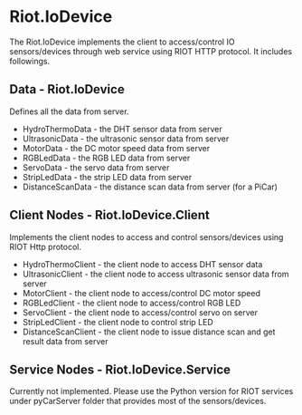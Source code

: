 # Riot.IoDevice
The Riot.IoDevice implements the client to access/control IO sensors/devices through web service using RIOT HTTP protocol.
It includes followings.

## Data - Riot.IoDevice
Defines all the data from server.
* HydroThermoData - the DHT sensor data from server
* UltrasonicData - the ultrasonic sensor data from server
* MotorData - the DC motor speed data from server
* RGBLedData - the  RGB LED data from server
* ServoData - the servo data from server
* StripLedData - the strip LED data from server
* DistanceScanData - the distance scan data from server (for a PiCar)

## Client Nodes - Riot.IoDevice.Client
Implements the client nodes to access and control sensors/devices using RIOT Http protocol.
* HydroThermoClient - the client node to access DHT sensor data
* UltrasonicClient - the client node to access ultrasonic sensor data from server
* MotorClient - the client node to access/control DC motor speed
* RGBLedClient - the client node to access/control RGB LED
* ServoClient - the client node to access/control servo on server
* StripLedClient - the client node to control strip LED
* DistanceScanClient - the client node to issue distance scan and get result data from server

## Service Nodes - Riot.IoDevice.Service
Currently not implemented. Please use the Python version for RIOT services under pyCarServer folder that provides most of the sensors/devices.
